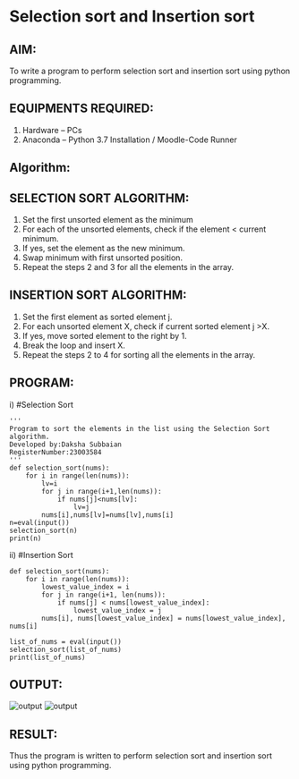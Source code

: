# Selection sort and Insertion sort
## AIM:
To write a program to perform selection sort and insertion sort using python programming.
## EQUIPMENTS REQUIRED:
1.	Hardware – PCs
2.	Anaconda – Python 3.7 Installation / Moodle-Code Runner
## Algorithm:
## SELECTION SORT ALGORITHM:
1.	Set the first unsorted element as the minimum
2.	For each of the unsorted elements, check if the element < current minimum.
3.	If yes, set the element as the new minimum.
4.	Swap minimum with first unsorted position.
5.	Repeat the steps 2 and 3 for all the elements in the array.
## INSERTION SORT ALGORITHM:
1.	Set the first element as sorted element j.
2.	For each unsorted element X, check if current sorted element j >X.
3.	If yes, move sorted element to the right by 1.
4.	Break the loop and insert X.
5.	Repeat the steps 2 to 4 for sorting all the elements in the array.
## PROGRAM:
i)	#Selection Sort
```
''' 
Program to sort the elements in the list using the Selection Sort algorithm.
Developed by:Daksha Subbaian
RegisterNumber:23003584 
'''
def selection_sort(nums):
    for i in range(len(nums)):
        lv=i
        for j in range(i+1,len(nums)):
            if nums[j]<nums[lv]:
                lv=j
        nums[i],nums[lv]=nums[lv],nums[i]
n=eval(input())
selection_sort(n)
print(n)
```
ii)	#Insertion Sort
```
def selection_sort(nums):
    for i in range(len(nums)):
        lowest_value_index = i
        for j in range(i+1, len(nums)):
            if nums[j] < nums[lowest_value_index]:
                lowest_value_index = j
        nums[i], nums[lowest_value_index] = nums[lowest_value_index], nums[i]

list_of_nums = eval(input())
selection_sort(list_of_nums)
print(list_of_nums)
```

## OUTPUT:
![output](/output4\)1..png)
![output](/output4\)2..png)


## RESULT:
Thus the program is written to perform selection sort and insertion sort using python programming.
